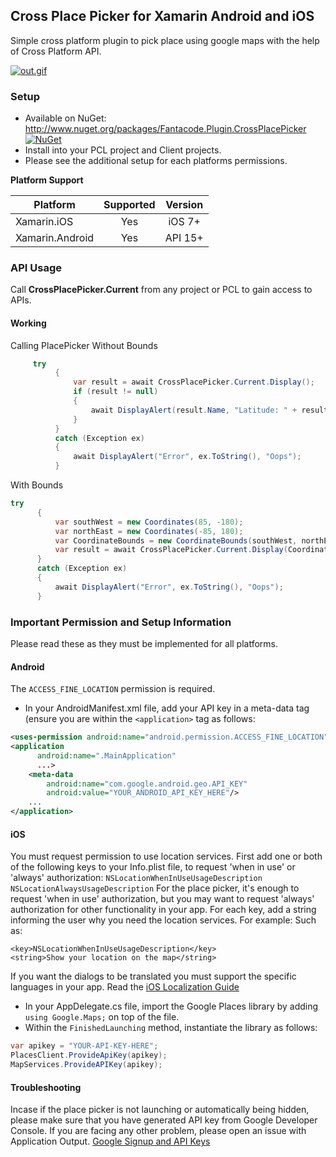 ## Cross Place Picker for Xamarin Android and iOS

Simple cross platform plugin to pick place using google maps with the help of Cross Platform API.

[![out.gif](https://s30.postimg.org/5gawjkfy9/out.gif)](https://postimg.org/image/twt2e1got/)

### Setup
* Available on NuGet: http://www.nuget.org/packages/Fantacode.Plugin.CrossPlacePicker [![NuGet](https://img.shields.io/nuget/v/Fantacode.Plugin.CrossPlacePicker.svg)](https://www.nuget.org/packages/Fantacode.Plugin.CrossPlacePicker)
* Install into your PCL project and Client projects.
* Please see the additional setup for each platforms permissions.



**Platform Support**

|Platform|Supported|Version|
| ------------------- | :-----------: | :------------------: |
|Xamarin.iOS|Yes|iOS 7+|
|Xamarin.Android|Yes|API 15+|


### API Usage

Call **CrossPlacePicker.Current** from any project or PCL to gain access to APIs.

#### Working

Calling PlacePicker Without Bounds
```csharp
     try
          {
              var result = await CrossPlacePicker.Current.Display();
              if (result != null)
              {
                  await DisplayAlert(result.Name, "Latitude: " + result.Coordinates.Latitude + "\nLongitude: " + result.Coordinates.Longitude, "OK");
              }
          }
          catch (Exception ex)
          {
              await DisplayAlert("Error", ex.ToString(), "Oops");
          }
```

With Bounds

```csharp
try
      {
          var southWest = new Coordinates(85, -180);
          var northEast = new Coordinates(-85, 180);
          var CoordinateBounds = new CoordinateBounds(southWest, northEast);
          var result = await CrossPlacePicker.Current.Display(CoordinateBounds);
      }
      catch (Exception ex)
      {
          await DisplayAlert("Error", ex.ToString(), "Oops");
      }
```

###  Important Permission and Setup Information
Please read these as they must be implemented for all platforms.

#### Android 
The `ACCESS_FINE_LOCATION` permission is required. 

- In your AndroidManifest.xml file, add your API key in a meta-data tag (ensure you are within the `<application>` tag as follows:

```xml
<uses-permission android:name="android.permission.ACCESS_FINE_LOCATION" />
<application
      android:name=".MainApplication"
      ...>
	<meta-data
		android:name="com.google.android.geo.API_KEY"
		android:value="YOUR_ANDROID_API_KEY_HERE"/>
	...
</application>
```

#### iOS
You must request permission to use location services. First add one or both of the following keys to your Info.plist file, to request 'when in use' or 'always' authorization:
`NSLocationWhenInUseUsageDescription`
`NSLocationAlwaysUsageDescription` 
For the place picker, it's enough to request 'when in use' authorization, but you may want to request 'always' authorization for other functionality in your app. For each key, add a string informing the user why you need the location services. For example:
Such as:
```
<key>NSLocationWhenInUseUsageDescription</key>
<string>Show your location on the map</string>
```

If you want the dialogs to be translated you must support the specific languages in your app. Read the [iOS Localization Guide](https://developer.xamarin.com/guides/ios/advanced_topics/localization_and_internationalization/)

- In your AppDelegate.cs file, import the Google Places library by adding `using Google.Maps;` on top of the file.
- Within the `FinishedLaunching` method, instantiate the library as follows:

```csharp
var apikey = "YOUR-API-KEY-HERE";
PlacesClient.ProvideApiKey(apikey);
MapServices.ProvideAPIKey(apikey);
```
#### Troubleshooting

Incase if the place picker is not launching or automatically being hidden, please make sure that you have generated API key from Google Developer Console. If you are facing any other problem, please open an issue with Application Output.
[Google Signup and API Keys](https://developers.google.com/places/android-api/signup)

